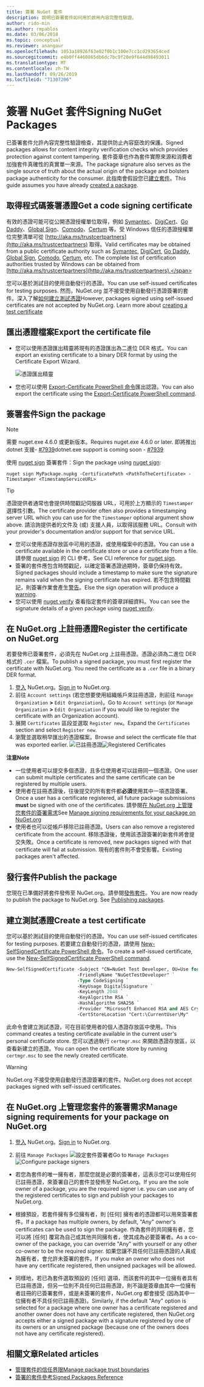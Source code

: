 ```yaml
---
title: 簽署 NuGet 套件
description: 說明已簽署套件如何用於啟用內容完整性驗證。
author: rido-min
ms.author: rmpablos
ms.date: 03/06/2018
ms.topic: conceptual
ms.reviewer: anangaur
ms.openlocfilehash: 1053a18926f63e02f0b1c100e7cc1cd293654ced
ms.sourcegitcommit: e4b0ff4460865db6dc7bc9f20e9f644d98493011
ms.translationtype: MT
ms.contentlocale: zh-TW
ms.lasthandoff: 09/26/2019
ms.locfileid: "71307206"
---
```

# <a name="signing-nuget-packages"></a><span data-ttu-id="8715f-103">簽署 NuGet 套件</span><span class="sxs-lookup"><span data-stu-id="8715f-103">Signing NuGet Packages</span></span>

<span data-ttu-id="8715f-104">已簽署套件允許內容完整性驗證檢查，其提供防止內容竄改的保護。</span><span class="sxs-lookup"><span data-stu-id="8715f-104">Signed packages allows for content integrity verification checks which provides protection against content tampering.</span></span> <span data-ttu-id="8715f-105">套件簽章也作為套件實際來源和消費者加強套件真確性的真實單一來源。</span><span class="sxs-lookup"><span data-stu-id="8715f-105">The package signature also serves as the single source of truth about the actual origin of the package and bolsters package authenticity for the consumer.</span></span> <span data-ttu-id="8715f-106">此指南會假設您已[建立套件](creating-a-package.md)。</span><span class="sxs-lookup"><span data-stu-id="8715f-106">This guide assumes you have already [created a package](creating-a-package.md).</span></span>

## <a name="get-a-code-signing-certificate"></a><span data-ttu-id="8715f-107">取得程式碼簽署憑證</span><span class="sxs-lookup"><span data-stu-id="8715f-107">Get a code signing certificate</span></span>

<span data-ttu-id="8715f-108">有效的憑證可能可從公開憑證授權單位取得，例如 [Symantec](https://trustcenter.websecurity.symantec.com/process/trust/productOptions?productType=SoftwareValidationClass3)、[DigiCert](https://www.digicert.com/code-signing/)、[Go Daddy](https://www.godaddy.com/web-security/code-signing-certificate)、[Global Sign](https://www.globalsign.com/en/code-signing-certificate/)、[Comodo](https://www.comodo.com/e-commerce/code-signing/code-signing-certificate.php)、[Certum](https://www.certum.eu/certum/cert,offer_en_open_source_cs.xml) 等。受 Windows 信任的憑證授權單位完整清單可從 [http://aka.ms/trustcertpartners](http://aka.ms/trustcertpartners) 取得。</span><span class="sxs-lookup"><span data-stu-id="8715f-108">Valid certificates may be obtained from a public certificate authority such as [Symantec](https://trustcenter.websecurity.symantec.com/process/trust/productOptions?productType=SoftwareValidationClass3), [DigiCert](https://www.digicert.com/code-signing/), [Go Daddy](https://www.godaddy.com/web-security/code-signing-certificate), [Global Sign](https://www.globalsign.com/en/code-signing-certificate/), [Comodo](https://www.comodo.com/e-commerce/code-signing/code-signing-certificate.php), [Certum](https://www.certum.eu/certum/cert,offer_en_open_source_cs.xml), etc. The complete list of certification authorities trusted by Windows can be obtained from [http://aka.ms/trustcertpartners](http://aka.ms/trustcertpartners).</span></span>

<span data-ttu-id="8715f-109">您可以基於測試目的使用自動發行的憑證。</span><span class="sxs-lookup"><span data-stu-id="8715f-109">You can use self-issued certificates for testing purposes.</span></span> <span data-ttu-id="8715f-110">然而，NuGet.org 並不接受使用自動發行憑證簽署的套件。深入了解[如何建立測試憑證](#create-a-test-certificate)</span><span class="sxs-lookup"><span data-stu-id="8715f-110">However, packages signed using self-issued certificates are not accepted by NuGet.org. Learn more about [creating a test certificate](#create-a-test-certificate)</span></span>

## <a name="export-the-certificate-file"></a><span data-ttu-id="8715f-111">匯出憑證檔案</span><span class="sxs-lookup"><span data-stu-id="8715f-111">Export the certificate file</span></span>

* <span data-ttu-id="8715f-112">您可以使用憑證匯出精靈將現有的憑證匯出為二進位 DER 格式。</span><span class="sxs-lookup"><span data-stu-id="8715f-112">You can export an existing certificate to a binary DER format by using the Certificate Export Wizard.</span></span>

  ![憑證匯出精靈](../reference/media/CertificateExportWizard.png)

* <span data-ttu-id="8715f-114">您也可以使用 [Export-Certificate PowerShell 命令](/powershell/module/pkiclient/export-certificate)匯出認證。</span><span class="sxs-lookup"><span data-stu-id="8715f-114">You can also export the certificate using the [Export-Certificate PowerShell command](/powershell/module/pkiclient/export-certificate).</span></span>

## <a name="sign-the-package"></a><span data-ttu-id="8715f-115">簽署套件</span><span class="sxs-lookup"><span data-stu-id="8715f-115">Sign the package</span></span>

> [!note]
> <span data-ttu-id="8715f-116">需要 nuget.exe 4.6.0 或更新版本。</span><span class="sxs-lookup"><span data-stu-id="8715f-116">Requires nuget.exe 4.6.0 or later.</span></span> <span data-ttu-id="8715f-117">即將推出 dotnet 支援- [#7939](https://github.com/NuGet/Home/issues/7939)</span><span class="sxs-lookup"><span data-stu-id="8715f-117">dotnet.exe support is coming soon - [#7939](https://github.com/NuGet/Home/issues/7939)</span></span>

<span data-ttu-id="8715f-118">使用 [nuget sign](../reference/cli-reference/cli-ref-sign.md) 簽署套件：</span><span class="sxs-lookup"><span data-stu-id="8715f-118">Sign the package using [nuget sign](../reference/cli-reference/cli-ref-sign.md):</span></span>

```cli
nuget sign MyPackage.nupkg -CertificatePath <PathToTheCertificate> -Timestamper <TimestampServiceURL>
```

> [!Tip]
> <span data-ttu-id="8715f-119">憑證提供者通常也會提供時間戳記伺服器 URL，可用於上方顯示的 `Timestamper` 選擇性引數。</span><span class="sxs-lookup"><span data-stu-id="8715f-119">The certificate provider often also provides a timestamping server URL which you can use for the `Timestamper` optional argument show above.</span></span> <span data-ttu-id="8715f-120">請洽詢提供者的文件及 (或) 支援人員，以取得該服務 URL。</span><span class="sxs-lookup"><span data-stu-id="8715f-120">Consult with your provider's documentation and/or support for that service URL.</span></span>

* <span data-ttu-id="8715f-121">您可以使用憑證存放區中可用的憑證，或使用檔案中的憑證。</span><span class="sxs-lookup"><span data-stu-id="8715f-121">You can use a certificate available in the certificate store or use a certificate from a file.</span></span> <span data-ttu-id="8715f-122">請參閱 [nuget sign](../reference/cli-reference/cli-ref-sign.md) 的 CLI 參考。</span><span class="sxs-lookup"><span data-stu-id="8715f-122">See CLI reference for [nuget sign](../reference/cli-reference/cli-ref-sign.md).</span></span>
* <span data-ttu-id="8715f-123">簽署的套件應包含時間戳記，以確定簽署憑證過期時，簽章仍保持有效。</span><span class="sxs-lookup"><span data-stu-id="8715f-123">Signed packages should include a timestamp to make sure the signature remains valid when the signing certificate has expired.</span></span> <span data-ttu-id="8715f-124">若不包含時間戳記，則簽署作業會產生[警告](../reference/errors-and-warnings/NU3002.md)。</span><span class="sxs-lookup"><span data-stu-id="8715f-124">Else the sign operation will produce a [warning](../reference/errors-and-warnings/NU3002.md).</span></span>
* <span data-ttu-id="8715f-125">您可以使用 [nuget verify](../reference/cli-reference/cli-ref-verify.md) 查看指定套件的簽章詳細資料。</span><span class="sxs-lookup"><span data-stu-id="8715f-125">You can see the signature details of a given package using [nuget verify](../reference/cli-reference/cli-ref-verify.md).</span></span>

## <a name="register-the-certificate-on-nugetorg"></a><span data-ttu-id="8715f-126">在 NuGet.org 上註冊憑證</span><span class="sxs-lookup"><span data-stu-id="8715f-126">Register the certificate on NuGet.org</span></span>

<span data-ttu-id="8715f-127">若要發佈已簽署套件，必須先在 NuGet.org 上註冊憑證。憑證必須為二進位 DER 格式的 `.cer` 檔案。</span><span class="sxs-lookup"><span data-stu-id="8715f-127">To publish a signed package, you must first register the certificate with NuGet.org. You need the certificate as a `.cer` file in a binary DER format.</span></span>

1. <span data-ttu-id="8715f-128">[登入](https://www.nuget.org/users/account/LogOn?returnUrl=%2F) NuGet.org。</span><span class="sxs-lookup"><span data-stu-id="8715f-128">[Sign in](https://www.nuget.org/users/account/LogOn?returnUrl=%2F) to NuGet.org.</span></span>
1. <span data-ttu-id="8715f-129">前往 `Account settings` (若您想要使用組織帳戶來註冊憑證，則前往 `Manage Organization` **>** `Edit Organziation`)。</span><span class="sxs-lookup"><span data-stu-id="8715f-129">Go to `Account settings` (or `Manage Organization` **>** `Edit Organziation` if you would like to register the certificate with an Organization account).</span></span>
1. <span data-ttu-id="8715f-130">展開 `Certificates` 區段並選取 `Register new`。</span><span class="sxs-lookup"><span data-stu-id="8715f-130">Expand the `Certificates` section and select `Register new`.</span></span>
1. <span data-ttu-id="8715f-131">瀏覽並選取稍早匯出的憑證檔案。</span><span class="sxs-lookup"><span data-stu-id="8715f-131">Browse and select the certficate file that was exported earlier.</span></span>
  <span data-ttu-id="8715f-132">![已註冊憑證](../reference/media/registered-certs.png)</span><span class="sxs-lookup"><span data-stu-id="8715f-132">![Registered Certificates](../reference/media/registered-certs.png)</span></span>

<span data-ttu-id="8715f-133">**注意**</span><span class="sxs-lookup"><span data-stu-id="8715f-133">**Note**</span></span>
* <span data-ttu-id="8715f-134">一位使用者可以提交多個憑證，且多位使用者可以註冊同一個憑證。</span><span class="sxs-lookup"><span data-stu-id="8715f-134">One user can submit multiple certificates and the same certificate can be registered by multiple users.</span></span>
* <span data-ttu-id="8715f-135">使用者在註冊憑證後，往後提交的所有套件都**必須**使用其中一項憑證簽署。</span><span class="sxs-lookup"><span data-stu-id="8715f-135">Once a user has a certificate registered, all future package submissions **must** be signed with one of the certificates.</span></span> <span data-ttu-id="8715f-136">請參閱[在 NuGet.org 上管理您套件的簽署需求](#manage-signing-requirements-for-your-package-on-nugetorg)</span><span class="sxs-lookup"><span data-stu-id="8715f-136">See [Manage signing requirements for your package on NuGet.org](#manage-signing-requirements-for-your-package-on-nugetorg)</span></span>
* <span data-ttu-id="8715f-137">使用者也可以從帳戶移除已註冊憑證。</span><span class="sxs-lookup"><span data-stu-id="8715f-137">Users can also remove a registered certificate from the account.</span></span> <span data-ttu-id="8715f-138">移除憑證後，使用該憑證簽署的新套件將會提交失敗。</span><span class="sxs-lookup"><span data-stu-id="8715f-138">Once a certificate is removed, new packages signed with that certificate will fail at submission.</span></span> <span data-ttu-id="8715f-139">現有的套件則不會受影響。</span><span class="sxs-lookup"><span data-stu-id="8715f-139">Existing packages aren't affected.</span></span>

## <a name="publish-the-package"></a><span data-ttu-id="8715f-140">發行套件</span><span class="sxs-lookup"><span data-stu-id="8715f-140">Publish the package</span></span>

<span data-ttu-id="8715f-141">您現在已準備好將套件發佈至 NuGet.org。請參閱[發佈套件](../nuget-org/Publish-a-package.md)。</span><span class="sxs-lookup"><span data-stu-id="8715f-141">You are now ready to publish the package to NuGet.org. See [Publishing packages](../nuget-org/Publish-a-package.md).</span></span>

## <a name="create-a-test-certificate"></a><span data-ttu-id="8715f-142">建立測試憑證</span><span class="sxs-lookup"><span data-stu-id="8715f-142">Create a test certificate</span></span>

<span data-ttu-id="8715f-143">您可以基於測試目的使用自動發行的憑證。</span><span class="sxs-lookup"><span data-stu-id="8715f-143">You can use self-issued certificates for testing purposes.</span></span> <span data-ttu-id="8715f-144">若要建立自動發行的憑證，請使用 [New-SelfSignedCertificate PowerShell 命令](/powershell/module/pkiclient/new-selfsignedcertificate)。</span><span class="sxs-lookup"><span data-stu-id="8715f-144">To create a self-issued certificate, use the [New-SelfSignedCertificate PowerShell command](/powershell/module/pkiclient/new-selfsignedcertificate).</span></span>

```ps
New-SelfSignedCertificate -Subject "CN=NuGet Test Developer, OU=Use for testing purposes ONLY" `
                          -FriendlyName "NuGetTestDeveloper" `
                          -Type CodeSigning `
                          -KeyUsage DigitalSignature `
                          -KeyLength 2048 `
                          -KeyAlgorithm RSA `
                          -HashAlgorithm SHA256 `
                          -Provider "Microsoft Enhanced RSA and AES Cryptographic Provider" `
                          -CertStoreLocation "Cert:\CurrentUser\My" 
```

<span data-ttu-id="8715f-145">此命令會建立測試憑證，可在目前使用者的個人憑證存放區中使用。</span><span class="sxs-lookup"><span data-stu-id="8715f-145">This command creates a testing certificate available in the current user's personal certificate store.</span></span> <span data-ttu-id="8715f-146">您可以透過執行 `certmgr.msc` 來開啟憑證存放區，以查看新建立的憑證。</span><span class="sxs-lookup"><span data-stu-id="8715f-146">You can open the certificate store by running `certmgr.msc` to see the newly created certificate.</span></span>

> [!Warning]
> <span data-ttu-id="8715f-147">NuGet.org 不接受使用自動發行憑證簽署的套件。</span><span class="sxs-lookup"><span data-stu-id="8715f-147">NuGet.org does not accept packages signed with self-issued certificates.</span></span>

## <a name="manage-signing-requirements-for-your-package-on-nugetorg"></a><span data-ttu-id="8715f-148">在 NuGet.org 上管理您套件的簽署需求</span><span class="sxs-lookup"><span data-stu-id="8715f-148">Manage signing requirements for your package on NuGet.org</span></span>
1. <span data-ttu-id="8715f-149">[登入](https://www.nuget.org/users/account/LogOn?returnUrl=%2F) NuGet.org。</span><span class="sxs-lookup"><span data-stu-id="8715f-149">[Sign in](https://www.nuget.org/users/account/LogOn?returnUrl=%2F) to NuGet.org.</span></span>

1. <span data-ttu-id="8715f-150">前往 `Manage Packages` 
   ![設定套件簽署者](../reference/media/configure-package-signers.png)</span><span class="sxs-lookup"><span data-stu-id="8715f-150">Go to `Manage Packages` 
![Configure package signers](../reference/media/configure-package-signers.png)</span></span>

* <span data-ttu-id="8715f-151">若您為套件的唯一擁有者，那麼您就是必要的簽署者，這表示您可以使用任何已註冊憑證，來簽署自己的套件並發佈至 NuGet.org。</span><span class="sxs-lookup"><span data-stu-id="8715f-151">If you are the sole owner of a package, you are the required signer i.e. you can use any of the registered certificates to sign and publish your packages to NuGet.org.</span></span>

* <span data-ttu-id="8715f-152">根據預設，若套件擁有多位擁有者，則 [任何] 擁有者的憑證都可以用來簽署套件。</span><span class="sxs-lookup"><span data-stu-id="8715f-152">If a package has multiple owners, by default, "Any" owner's certificates can be used to sign the package.</span></span> <span data-ttu-id="8715f-153">作為套件的共同擁有者，您可以將 [任何] 覆寫為自己或其他共同擁有者，使其成為必要簽署者。</span><span class="sxs-lookup"><span data-stu-id="8715f-153">As a co-owner of the package, you can override "Any" with yourself or any other co-owner to be the required signer.</span></span> <span data-ttu-id="8715f-154">如果您讓不具任何已註冊憑證的人員成為擁有者，會允許未簽署的套件。</span><span class="sxs-lookup"><span data-stu-id="8715f-154">If you make an owner  who does not have any certificate registered, then unsigned packages will be allowed.</span></span> 

* <span data-ttu-id="8715f-155">同樣地，若已為套件選取預設的 [任何] 選項，而該套件的其中一位擁有者具有已註冊憑證，但另一位則不具任何已註冊憑證，則不論是簽章由其中一位擁有者註冊的已簽署套件，或是未簽署的套件，NuGet.org 都會接受 (因為其中一位擁有者不具任何已註冊憑證)。</span><span class="sxs-lookup"><span data-stu-id="8715f-155">Similarly, if the default "Any" option is selected for a package where one owner has a certificate registered and another owner does not have any certificate registered, then NuGet.org accepts either a signed package with a signature registered by one of its owners or an unsigned package (because one of the owners does not have any certificate registered).</span></span>

## <a name="related-articles"></a><span data-ttu-id="8715f-156">相關文章</span><span class="sxs-lookup"><span data-stu-id="8715f-156">Related articles</span></span>

- [<span data-ttu-id="8715f-157">管理套件的信任界限</span><span class="sxs-lookup"><span data-stu-id="8715f-157">Manage package trust boundaries</span></span>](../consume-packages/installing-signed-packages.md)
- [<span data-ttu-id="8715f-158">簽署的套件參考</span><span class="sxs-lookup"><span data-stu-id="8715f-158">Signed Packages Reference</span></span>](../reference/Signed-Packages-Reference.md)
